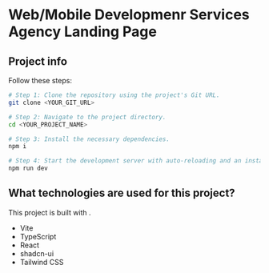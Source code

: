 # Web/Mobile Developmenr Services Agency Landing Page

## Project info



Follow these steps:

```sh
# Step 1: Clone the repository using the project's Git URL.
git clone <YOUR_GIT_URL>

# Step 2: Navigate to the project directory.
cd <YOUR_PROJECT_NAME>

# Step 3: Install the necessary dependencies.
npm i

# Step 4: Start the development server with auto-reloading and an instant preview.
npm run dev
```



## What technologies are used for this project?

This project is built with .

- Vite
- TypeScript
- React
- shadcn-ui
- Tailwind CSS

